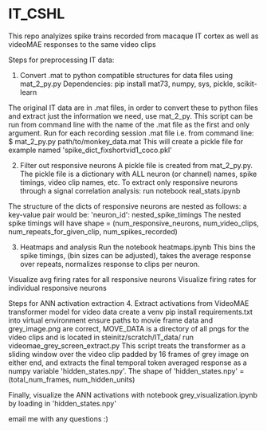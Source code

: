 # IT_CSHL
This repo analyizes spike trains recorded from macaque IT cortex as well as videoMAE responses to the same video clips

Steps for preprocessing IT data:
1. Convert .mat to python compatible structures for data files using mat_2_py.py 
Dependencies: 
pip install mat73, numpy, sys, pickle, scikit-learn 

The original IT data are in .mat files, in order to convert these to python files and extract just the information we need, use mat_2_py. 
This script can be run from command line with the name of the .mat file as the first and only argument. Run for each recording session .mat file
i.e. from command line: $ mat_2_py.py path/to/monkey_data.mat
This will create a pickle file for example named 'spike_dict_fixshortvid1_coco.pkl'

2.  Filter out responsive neurons
A pickle file is created from mat_2_py.py. The pickle file is a dictionary with ALL neuron (or channel) names, spike timings, video clip names, etc. 
To extract only responsive neurons through a signal correlation analysis:
run notebook real_stats.ipynb 

The structure of the dicts of responsive neurons are nested as follows:
a key-value pair would be: 'neuron_id': nested_spike_timings
The nested spike timings will have shape = (num_responsive_neurons, num_video_clips, num_repeats_for_given_clip, num_spikes_recorded)

3. Heatmaps and analysis 
Run the notebook heatmaps.ipynb
This bins the spike timings, (bin sizes can be adjusted), takes the average response over repeats, normalizes response to clips per neuron.

Visualize avg firing rates for all responsive neurons
Visualize firing rates for individual responsive neurons

Steps for ANN activation extraction
4. Extract activations from VideoMAE transformer model for video data 
create a venv 
pip install requirements.txt into virtual environment
ensure paths to movie frame data and grey_image.png are correct,
MOVE_DATA is a directory of all pngs for the video clips and is located in steinitz/scratch/IT_data/ 
run videomae_grey_screen_extract.py 
This script treats the transformer as a sliding window over the video clip padded by 16 frames of grey image on either end,
and extracts the final temporal token averaged response as a numpy variable 'hidden_states.npy'. 
The shape of 'hidden_states.npy'  = (total_num_frames, num_hidden_units)

Finally, visualize the ANN activations with notebook grey_visualization.ipynb by loading in 'hidden_states.npy' 

email me with any questions :)

